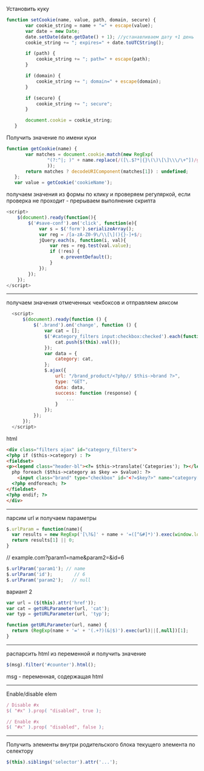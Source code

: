  Установить куку
 
 ```js
 function setCookie(name, value, path, domain, secure) {
        var cookie_string = name + "=" + escape(value);
        var date = new Date;
        date.setDate(date.getDate() + 1); //устанавливаем дату +1 день
        cookie_string += "; expires=" + date.toUTCString();

        if (path) {
            cookie_string += "; path=" + escape(path);
        }

        if (domain) {
            cookie_string += "; domain=" + escape(domain);
        }

        if (secure) {
            cookie_string += "; secure";
        }

        document.cookie = cookie_string;
    }
 ```
 
 Получить значение по имени куки
 
 ```js
 function getCookie(name) {
        var matches = document.cookie.match(new RegExp(
                "(?:^|; )" + name.replace(/([\.$?*|{}\(\)\[\]\\\/\+^])/g, '\\$1') + "=([^;]*)"
                ));
        return matches ? decodeURIComponent(matches[1]) : undefined;
    };
    var value = getCookie('cookieName');
 ```
 
 получаем значения из формы по клику и проверяем регуляркой, если проверка не проходит - прерываем выполнение скрипта  
  ```js
  <script>
      $(document).ready(function(){
          $('#save-conf').on('click', function(e){
              var s = $('form').serializeArray();
              var reg = /[a-zA-Z0-9\/\\[\](){}-]+$/;
              jQuery.each(s, function(i, val){
                  var res = reg.test(val.value);
                  if (!res) {
                      e.preventDefault();
                  }
              });        
          });
      });
  </script>
  ```  
  ____________________________
  
  получаем значения отмеченных чекбоксов и отправляем аяксом
```js
  <script>
      $(document).ready(function () {
          $('.brand').on('change', function () {
              var cat = [];
              $('#category_filters input:checkbox:checked').each(function () {
                  cat.push($(this).val());
              });
              var data = {
                  category: cat,
              };
              $.ajax({
                  url: "/brand_product/<?php// $this->brand ?>",
                  type: "GET",
                  data: data,
                  success: function (response) {
                      ...
                  }
              });
          });
      });
  </script>
  ```
  html
  ```html
  <div class="filters ajax" id="category_filters">
  <?php if ($this->category) : ?>
  <fieldset>
  <p><legend class="header-bl"><?= $this->translate('Categories'); ?></legend></p>
    php foreach ($this->category as $key => $value): ?>
      <input class="brand" type="checkbox" id="<?=$key?>" name="category[]" value="<?= $key ?>" /><?=$value?><br>
    <?php endforeach; ?>
  </fieldset>
  <?php endif; ?>
  </div>
  ```
  _____________________
  
  парсим url и получаем параметры
  ```js
  $.urlParam = function(name){
    var results = new RegExp('[\?&]' + name + '=([^&#]*)').exec(window.location.href);
    return results[1] || 0;
  }
  ```
  // example.com?param1=name&param2=&id=6
  ```js
  $.urlParam('param1'); // name
  $.urlParam('id');        // 6
  $.urlParam('param2');   // null
  ```
  вариант 2
  ```js
  var url = ($(this).attr('href'));
  var cat = getURLParameter(url, 'cat');
  var typ = getURLParameter(url, 'typ');
  
  function getURLParameter(url, name) {
    return (RegExp(name + '=' + '(.+?)(&|$)').exec(url)||[,null])[1];
  }
  ```
  
  _____________________
  
  распарсить html из переменной и получить значение
  ```js
  $(msg).filter('#counter').html();
  ```
  msg - переменная, содержащая html

  _____________________

  Enable/disable elem
  ```js
  / Disable #x
  $( "#x" ).prop( "disabled", true );

  // Enable #x
  $( "#x" ).prop( "disabled", false );
  ```
  _____________________

  Получить элементы внутри родительского блока текущего элемента по селектору
  ```js
  $(this).siblings('selector').attr('...');
  ```

